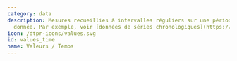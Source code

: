 ```yaml
---
category: data
description: Mesures recueillies à intervalles réguliers sur une période de temps
  donnée. Par exemple, voir [données de séries chronologiques](https://fr.wikipedia.org/wiki/Série_temporelle).
icon: /dtpr-icons/values.svg
id: values_time
name: Valeurs / Temps
---
```

